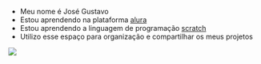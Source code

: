 - Meu nome é José Gustavo 
- Estou aprendendo na plataforma [alura](https://www.alura.com.br/)
- Estou aprendendo a linguagem de programação [scratch](https://scratch.mit.edu/)
- Utilizo esse espaço para organização e compartilhar os meus projetos

![](https://tenor.com/pt-BR/view/liverpool-fc-redfox9-darwin-nunez-fabinho-ibrahima-konate-gif-27661196)
